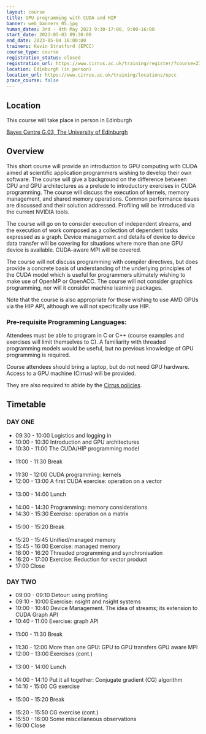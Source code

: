 ```yaml
---
layout: course
title: GPU programming with CUDA and HIP
banner: web_banners_05.jpg 
human_dates: 3rd - 4th May 2023 9:30-17:00, 9:00-16:00 
start_date: 2023-05-03 09:30:00
end_date: 2023-05-04 16:00:00
trainers: Kevin Stratford (EPCC)
course_type: course
registration_status: closed
registration_url: https://www.cirrus.ac.uk/training/register/?course=230503-cirrus-gpu
location: Edinburgh (in person)
location_url: https://www.cirrus.ac.uk/training/locations/epcc
prace_course: false
---
```


## Location

This course will take place in person in Edinburgh

[Bayes Centre G.03, The University of Edinburgh]({{site.base_url}}/training/locations/epcc "Click for location details, map and directions")

## Overview

This short course will provide an introduction to GPU computing with CUDA aimed at scientific application programmers wishing to develop their own software. The course will give a background on the difference between CPU and GPU architectures as a prelude to introductory exercises in CUDA programming. The course will discuss the execution of kernels, memory management, and shared memory operations. Common performance issues are discussed and their solution addressed. Profiling will be introduced via the current NVIDIA tools.

The course will go on to consider execution of independent streams, and the execution of work composed as a collection of dependent tasks expressed as a graph. Device management and details of device to device data transfer will be covering for situations where more than one GPU device is available. CUDA-aware MPI will be covered.

The course will not discuss programming with compiler directives, but does provide a concrete basis of understanding of the underlying principles of the CUDA model which is useful for programmers ultimately wishing to make use of OpenMP or OpenACC. The course will not consider graphics programming, nor will it
consider machine learning packages.

Note that the course is also appropriate for those wishing to use AMD GPUs via the HIP API, although we will not specifically use HIP.

### Pre-requisite Programming Languages:

Attendees must be able to program in C or C++ (course examples and
exercises will limit themselves to C). A familiarity with threaded programming models would be useful, but no previous knowledge of GPU programming is required. 


Course attendees should bring a laptop, but do not need GPU hardware. Access to a GPU machine (Cirrus) will be provided.


They are also required to abide by the [Cirrus policies](../../../about/policies/tandc.html). 

## Timetable

### DAY  ONE

- 09:30 - 10:00  Logistics and logging in
- 10:00 - 10:30  Introduction and GPU architectures
- 10:30 - 11:00  The CUDA/HIP programming model<br><br>
- 11:00 - 11:30  Break<br><br>
- 11:30 - 12:00  CUDA programming: kernels
- 12:00 - 13:00  A first CUDA exercise: operation on a vector<br><br>
- 13:00 - 14:00  Lunch<br><br>
- 14:00 - 14:30  Programming: memory considerations
- 14:30 - 15:30  Exercise: operation on a matrix<br><br>
- 15:00 - 15:20  Break<br><br>
- 15:20 - 15:45  Unified/managed memory
- 15:45 - 16:00  Exercise: managed memory
- 16:00 - 16:20  Threaded programming and synchronisation
- 16:20 - 17:00  Exercise: Reduction for vector product
- 17:00          Close


### DAY  TWO


- 09:00 - 09:10  Detour: using profiling
- 09:10 - 10:00  Exercise: nsight and nsight systems
- 10:00 - 10:40  Device Management. The idea of streams; its extension to CUDA Graph API
- 10:40 - 11:00  Exercise: graph API<br><br>
- 11:00 - 11:30  Break<br><br>
- 11:30 - 12:00  More than one GPU: GPU to GPU transfers GPU aware MPI
- 12:00 - 13:00  Exercises (cont.)<br><br>
- 13:00 - 14:00  Lunch<br><br>
- 14:00 - 14:10  Put it all together: Conjugate gradient (CG) algorithm
- 14:10 - 15:00  CG exercise<br><br>
- 15:00 - 15:20  Break<br><br>
- 15:20 - 15:50  CG exercise (cont.)
- 15:50 - 16:00  Some miscellaneous observations
- 16:00          Close

<section id="service">





</section>


